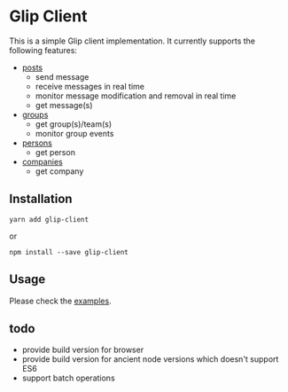 # Glip Client

This is a simple Glip client implementation. It currently supports the following features:

- [posts](examples/posts.js)
    - send message
    - receive messages in real time
    - monitor message modification and removal in real time
    - get message(s)
- [groups](examples/groups.js)
    - get group(s)/team(s)
    - monitor group events
- [persons](examples/persons.js)
    - get person
- [companies](examples/companies.js)
    - get company


## Installation

```
yarn add glip-client
```

or

```
npm install --save glip-client
```


## Usage

Please check the [examples](examples).


## todo

- provide build version for browser
- provide build version for ancient node versions which doesn't support ES6
- support batch operations
